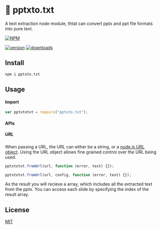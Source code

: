 # 📄 pptxto.txt

A text extraction node module, thtat can convert pptx and ppt file formats into pure text.

[![NPM](https://nodei.co/npm/pptxto.txt.png?compact=true)](https://nodei.co/npm/pptxto.txt/)

[![version](https://img.shields.io/npm/v/pptxto.txt.svg)](https://www.npmjs.org/package/pptxto.txt)
[![downloads](https://img.shields.io/npm/dt/pptxto.txt.svg)](https://www.npmjs.org/package/pptxto.txt)

## Install

```bash
npm i pptxto.txt
```

## Usage

#### Import

```javascript
var pptxtotxt = require("pptxto.txt");
```

#### APIs

##### URL

When passing a URL, the URL can either be a string, or a [node.js URL object](https://nodejs.org/api/url.html). Using the URL object allows fine grained control over the URL being used.

```javascript
pptxtotxt.fromUrl(url, function (error, text) {});
```

```javascript
pptxtotxt.fromUrl(url, config, function (error, text) {});
```

As the result you will recieve a array, which includes all the extracted text from the pptx. You can access each slide by specifying the index of the result array.

## License

[MIT](https://github.com/dulajkavinda/pptxto.txt/blob/master/LICENSE)
